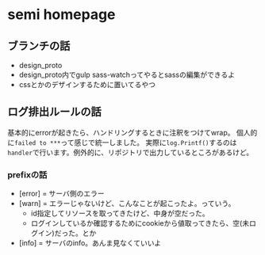 # semi homepage

## ブランチの話
- design_proto
- design_proto内でgulp sass-watchってやるとsassの編集ができるよ
- cssとかのデザインするために置いてるやつ

## ログ排出ルールの話
基本的にerrorが起きたら、ハンドリングするときに注釈をつけてwrap。
個人的に`failed to ***`って感じで統一しました。
実際に`log.Printf()`するのは`handler`で行います。例外的に、リポジトリで出力しているところがあるけど。
### prefixの話
- [error] = サーバ側のエラー
- [warn] = エラーじゃないけど、こんなことが起こったよ。っていう。
    - id指定してリソースを取ってきたけど、中身が空だった。
    - ログインしているか確認するためにcookieから値取ってきたら、空(未ログイン)だった。とか
- [info] = サーバのinfo。あんま見なくていいよ
